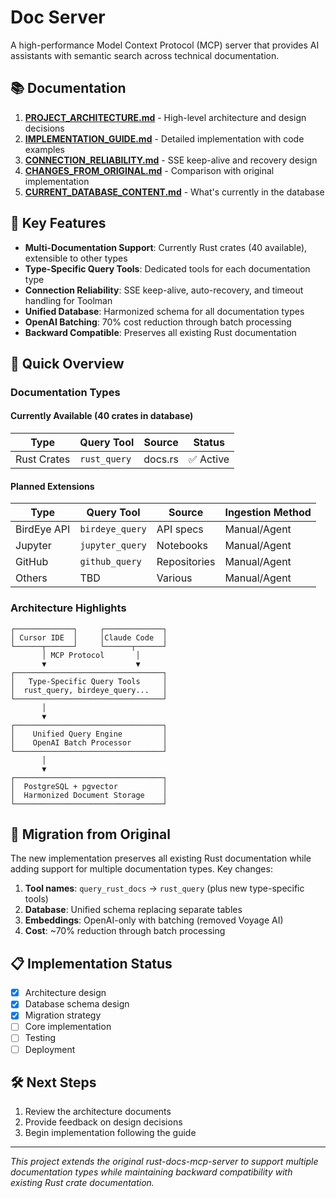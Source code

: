 # Doc Server

A high-performance Model Context Protocol (MCP) server that provides AI assistants with semantic search across technical documentation.

## 📚 Documentation

1. **[PROJECT_ARCHITECTURE.md](PROJECT_ARCHITECTURE.md)** - High-level architecture and design decisions
2. **[IMPLEMENTATION_GUIDE.md](IMPLEMENTATION_GUIDE.md)** - Detailed implementation with code examples
3. **[CONNECTION_RELIABILITY.md](CONNECTION_RELIABILITY.md)** - SSE keep-alive and recovery design
4. **[CHANGES_FROM_ORIGINAL.md](CHANGES_FROM_ORIGINAL.md)** - Comparison with original implementation
5. **[CURRENT_DATABASE_CONTENT.md](CURRENT_DATABASE_CONTENT.md)** - What's currently in the database

## 🎯 Key Features

- **Multi-Documentation Support**: Currently Rust crates (40 available), extensible to other types
- **Type-Specific Query Tools**: Dedicated tools for each documentation type
- **Connection Reliability**: SSE keep-alive, auto-recovery, and timeout handling for Toolman
- **Unified Database**: Harmonized schema for all documentation types
- **OpenAI Batching**: 70% cost reduction through batch processing
- **Backward Compatible**: Preserves all existing Rust documentation

## 🚀 Quick Overview

### Documentation Types

#### Currently Available (40 crates in database)
| Type | Query Tool | Source | Status |
|------|------------|---------|---------|
| Rust Crates | `rust_query` | docs.rs | ✅ Active |

#### Planned Extensions
| Type | Query Tool | Source | Ingestion Method |
|------|------------|---------|------------------|
| BirdEye API | `birdeye_query` | API specs | Manual/Agent |
| Jupyter | `jupyter_query` | Notebooks | Manual/Agent |
| GitHub | `github_query` | Repositories | Manual/Agent |
| Others | TBD | Various | Manual/Agent |

### Architecture Highlights

```
┌─────────────┐     ┌─────────────┐
│ Cursor IDE  │     │Claude Code  │
└──────┬──────┘     └──────┬──────┘
       │ MCP Protocol       │
       ▼                    ▼
┌─────────────────────────────────┐
│   Type-Specific Query Tools     │
│  rust_query, birdeye_query...   │
└─────────────────────────────────┘
       │
       ▼
┌─────────────────────────────────┐
│    Unified Query Engine         │
│    OpenAI Batch Processor       │
└─────────────────────────────────┘
       │
       ▼
┌─────────────────────────────────┐
│  PostgreSQL + pgvector          │
│  Harmonized Document Storage    │
└─────────────────────────────────┘
```

## 🔄 Migration from Original

The new implementation preserves all existing Rust documentation while adding support for multiple documentation types. Key changes:

1. **Tool names**: `query_rust_docs` → `rust_query` (plus new type-specific tools)
2. **Database**: Unified schema replacing separate tables
3. **Embeddings**: OpenAI-only with batching (removed Voyage AI)
4. **Cost**: ~70% reduction through batch processing

## 📋 Implementation Status

- [x] Architecture design
- [x] Database schema design
- [x] Migration strategy
- [ ] Core implementation
- [ ] Testing
- [ ] Deployment

## 🛠️ Next Steps

1. Review the architecture documents
2. Provide feedback on design decisions
3. Begin implementation following the guide

---

*This project extends the original rust-docs-mcp-server to support multiple documentation types while maintaining backward compatibility with existing Rust crate documentation.*